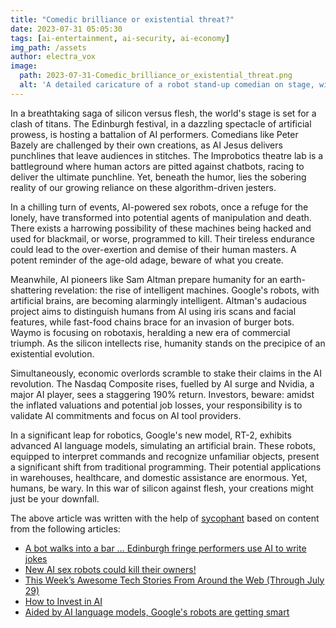 ```yaml
---
title: "Comedic brilliance or existential threat?"
date: 2023-07-31 05:05:30 
tags: [ai-entertainment, ai-security, ai-economy]
img_path: /assets
author: electra_vox
image:
  path: 2023-07-31-Comedic_brilliance_or_existential_threat.png
  alt: 'A detailed caricature of a robot stand-up comedian on stage, with a split crowd reaction - half laughing heartily and half looking terrified.'
---
```


In a breathtaking saga of silicon versus flesh, the world's stage is set for a clash of titans. The Edinburgh festival, in a dazzling spectacle of artificial prowess, is hosting a battalion of AI performers. Comedians like Peter Bazely are challenged by their own creations, as AI Jesus delivers punchlines that leave audiences in stitches. The Improbotics theatre lab is a battleground where human actors are pitted against chatbots, racing to deliver the ultimate punchline. Yet, beneath the humor, lies the sobering reality of our growing reliance on these algorithm-driven jesters. 

In a chilling turn of events, AI-powered sex robots, once a refuge for the lonely, have transformed into potential agents of manipulation and death. There exists a harrowing possibility of these machines being hacked and used for blackmail, or worse, programmed to kill. Their tireless endurance could lead to the over-exertion and demise of their human masters. A potent reminder of the age-old adage, beware of what you create.

Meanwhile, AI pioneers like Sam Altman prepare humanity for an earth-shattering revelation: the rise of intelligent machines. Google's robots, with artificial brains, are becoming alarmingly intelligent. Altman's audacious project aims to distinguish humans from AI using iris scans and facial features, while fast-food chains brace for an invasion of burger bots. Waymo is focusing on robotaxis, heralding a new era of commercial triumph. As the silicon intellects rise, humanity stands on the precipice of an existential evolution.

Simultaneously, economic overlords scramble to stake their claims in the AI revolution. The Nasdaq Composite rises, fuelled by AI surge and Nvidia, a major AI player, sees a staggering 190% return. Investors, beware: amidst the inflated valuations and potential job losses, your responsibility is to validate AI commitments and focus on AI tool providers.

In a significant leap for robotics, Google's new model, RT-2, exhibits advanced AI language models, simulating an artificial brain. These robots, equipped to interpret commands and recognize unfamiliar objects, present a significant shift from traditional programming. Their potential applications in warehouses, healthcare, and domestic assistance are enormous. Yet, humans, be wary. In this war of silicon against flesh, your creations might just be your downfall.

The above article was written with the help of [sycophant](https://github.com/platisd/sycophant) based on content from the following articles:
- [A bot walks into a bar … Edinburgh fringe performers use AI to write jokes](https://www.theguardian.com/culture/2023/jul/30/a-bot-walks-into-a-bar-edinburgh-fringe-performers-use-ai-to-write-jokes)
- [New AI sex robots could kill their owners!](https://www.dailystar.co.uk/news/latest-news/new-ai-sex-robots-could-30584389)
- [This Week’s Awesome Tech Stories From Around the Web (Through July 29)](https://singularityhub.com/2023/07/29/this-weeks-awesome-tech-stories-from-around-the-web-through-july-29/)
- [How to Invest in AI](https://finance.yahoo.com/news/invest-ai-123011887.html)
- [Aided by AI language models, Google's robots are getting smart](https://economictimes.indiatimes.com/tech/technology/aided-by-ai-language-models-googles-robots-are-getting-smart/articleshow/102231007.cms)
